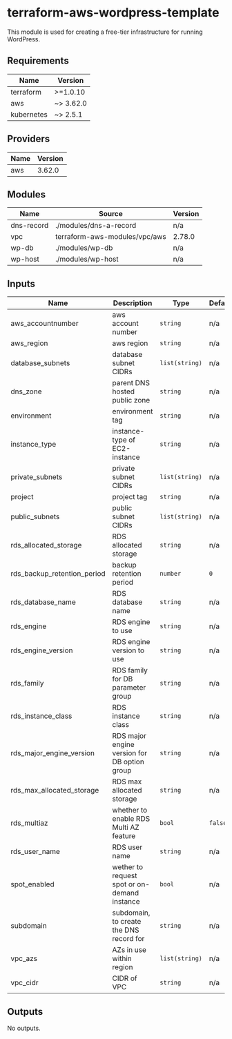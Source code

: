 <!-- BEGIN_TF_DOCS -->
# terraform-aws-wordpress-template

This module is used for creating a free-tier infrastructure for running WordPress.

## Requirements

| Name | Version |
|------|---------|
| terraform | >=1.0.10 |
| aws | ~> 3.62.0 |
| kubernetes | ~> 2.5.1 |

## Providers

| Name | Version |
|------|---------|
| aws | 3.62.0 |

## Modules

| Name | Source | Version |
|------|--------|---------|
| dns-record | ./modules/dns-a-record | n/a |
| vpc | terraform-aws-modules/vpc/aws | 2.78.0 |
| wp-db | ./modules/wp-db | n/a |
| wp-host | ./modules/wp-host | n/a |

## Inputs

| Name | Description | Type | Default | Required |
|------|-------------|------|---------|:--------:|
| aws\_accountnumber | aws account number | `string` | n/a | yes |
| aws\_region | aws region | `string` | n/a | yes |
| database\_subnets | database subnet CIDRs | `list(string)` | n/a | yes |
| dns\_zone | parent DNS hosted public zone | `string` | n/a | yes |
| environment | environment tag | `string` | n/a | yes |
| instance\_type | instance-type of EC2-instance | `string` | n/a | yes |
| private\_subnets | private subnet CIDRs | `list(string)` | n/a | yes |
| project | project tag | `string` | n/a | yes |
| public\_subnets | public subnet CIDRs | `list(string)` | n/a | yes |
| rds\_allocated\_storage | RDS allocated storage | `string` | n/a | yes |
| rds\_backup\_retention\_period | backup retention period | `number` | `0` | no |
| rds\_database\_name | RDS database name | `string` | n/a | yes |
| rds\_engine | RDS engine to use | `string` | n/a | yes |
| rds\_engine\_version | RDS engine version to use | `string` | n/a | yes |
| rds\_family | RDS family for DB parameter group | `string` | n/a | yes |
| rds\_instance\_class | RDS instance class | `string` | n/a | yes |
| rds\_major\_engine\_version | RDS major engine version for DB option group | `string` | n/a | yes |
| rds\_max\_allocated\_storage | RDS max allocated storage | `string` | n/a | yes |
| rds\_multiaz | whether to enable RDS Multi AZ feature | `bool` | `false` | no |
| rds\_user\_name | RDS user name | `string` | n/a | yes |
| spot\_enabled | wether to request spot or on-demand instance | `bool` | n/a | yes |
| subdomain | subdomain, to create the DNS record for | `string` | n/a | yes |
| vpc\_azs | AZs in use within region | `list(string)` | n/a | yes |
| vpc\_cidr | CIDR of VPC | `string` | n/a | yes |

## Outputs

No outputs.


<!-- END_TF_DOCS -->
